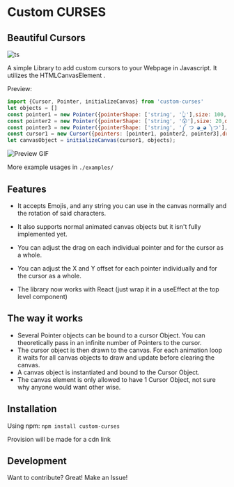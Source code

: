 # Custom CURSES

## Beautiful Cursors

![ts](https://badgen.net/badge/Built%20With/TypeScript/blue)

A simple Library to add custom cursors to your Webpage in Javascript.
It utilizes the HTMLCanvasElement .

Preview:

``` javascript
import {Cursor, Pointer, initializeCanvas} from 'custom-curses'
let objects = []
const pointer1 = new Pointer({pointerShape: ['string', '👆'],size: 100,drag: 0.1, xOffset: 15}, objects)
const pointer2 = new Pointer({pointerShape: ['string', '😲'],size: 20,drag: 0.9, xOffset:100, yOffset: 50}, objects)
const pointer3 = new Pointer({pointerShape: ['string', '༼ つ ◕_◕ ༽つ'], size: 20, drag: 0.97,  Offset:100,y Offset: 50}, objects)
const cursor1 = new Cursor({pointers: [pointer1, pointer2, pointer3],drag: 0, //where 1 is maxhideMouse: true,});
let canvasObject = initializeCanvas(cursor1, objects);
```

![Preview GIF](https://user-images.githubusercontent.com/34871260/186636536-4dff68f9-8b2d-45f2-aeee-0040b52530e1.gif)

More example usages in `./examples/`

## Features

- It accepts Emojis, and any string you can use in the canvas normally and the rotation of said characters.
- It also supports normal animated canvas objects but it isn't fully implemented yet.
- You can adjust the drag on each individual pointer and for the cursor as a whole.
- You can adjust the X and Y offset for each pointer individually and for the cursor as a whole.

- The library now works with React (just wrap it in a useEffect at the top level component)

## The way it works

- Several Pointer objects can be bound to a cursor Object. You can theoretically pass in an infinite number of Pointers to the cursor.
- The cursor object is then drawn to the canvas. For each animation loop it waits for all canvas objects to draw and update before clearing the canvas.
- A canvas object is instantiated and bound to the Cursor Object.
- The canvas element is only allowed to have 1 Cursor Object, not sure why anyone would want other wise.

## Installation

Using npm:
`npm install custom-curses`

Provision will be made for a cdn link

## Development

Want to contribute? Great! Make an Issue!
